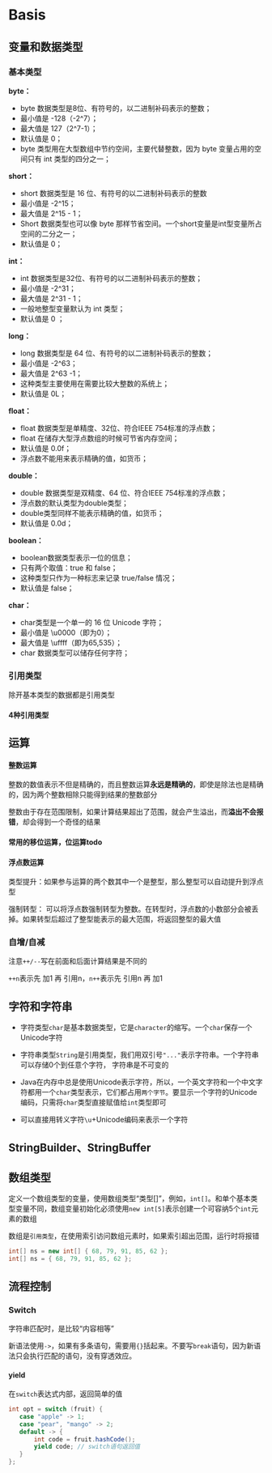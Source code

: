 

# Basis

## 变量和数据类型

### 基本类型

**byte：**

- byte 数据类型是8位、有符号的，以二进制补码表示的整数；
- 最小值是 -128（-2^7）；
- 最大值是 127（2^7-1）；
- 默认值是 0；
- byte 类型用在大型数组中节约空间，主要代替整数，因为 byte 变量占用的空间只有 int 类型的四分之一；



**short：**

- short 数据类型是 16 位、有符号的以二进制补码表示的整数
- 最小值是 -2^15；
- 最大值是 2^15 - 1；
- Short 数据类型也可以像 byte 那样节省空间。一个short变量是int型变量所占空间的二分之一；
- 默认值是 0；



**int：**

- int 数据类型是32位、有符号的以二进制补码表示的整数；
- 最小值是 -2^31；
- 最大值是 2^31 - 1；
- 一般地整型变量默认为 int 类型；
- 默认值是 0 ；



**long：**

- long 数据类型是 64 位、有符号的以二进制补码表示的整数；
- 最小值是 -2^63；
- 最大值是 2^63 -1；
- 这种类型主要使用在需要比较大整数的系统上；
- 默认值是 0L；



**float：**

- float 数据类型是单精度、32位、符合IEEE 754标准的浮点数；
- float 在储存大型浮点数组的时候可节省内存空间；
- 默认值是 0.0f；
- 浮点数不能用来表示精确的值，如货币；



**double：**

- double 数据类型是双精度、64 位、符合IEEE 754标准的浮点数；
- 浮点数的默认类型为double类型；
- double类型同样不能表示精确的值，如货币；
- 默认值是 0.0d；



**boolean：**

- boolean数据类型表示一位的信息；
- 只有两个取值：true 和 false；
- 这种类型只作为一种标志来记录 true/false 情况；
- 默认值是 false；



**char：**

- char类型是一个单一的 16 位 Unicode 字符；
- 最小值是 \u0000（即为0）；
- 最大值是 \uffff（即为65,535）；
- char 数据类型可以储存任何字符；



### 引用类型

除开基本类型的数据都是引用类型



#### 4种引用类型





## 运算

#### 整数运算

整数的数值表示不但是精确的，而且整数运算**永远是精确的**，即使是除法也是精确的，因为两个整数相除只能得到结果的整数部分

整数由于存在范围限制，如果计算结果超出了范围，就会产生溢出，而**溢出不会报错**，却会得到一个奇怪的结果 



#### 常用的移位运算，位运算todo





#### 浮点数运算

类型提升：如果参与运算的两个数其中一个是整型，那么整型可以自动提升到浮点型

强制转型： 可以将浮点数强制转型为整数。在转型时，浮点数的小数部分会被丢掉。如果转型后超过了整型能表示的最大范围，将返回整型的最大值



### 自增/自减

注意``++/--``写在前面和后面计算结果是不同的

`++n`表示先 加1 再 引用n，`n++`表示先 引用n 再 加1



## 字符和字符串

+ 字符类型`char`是基本数据类型，它是`character`的缩写。一个`char`保存一个Unicode字符
+ 字符串类型`String`是引用类型，我们用双引号`"..."`表示字符串。一个字符串可以存储0个到任意个字符， 字符串是不可变的



+  Java在内存中总是使用Unicode表示字符，所以，一个英文字符和一个中文字符都用一个`char`类型表示，它们都占用`两个字节`。要显示一个字符的Unicode编码，只需将`char`类型直接赋值给`int`类型即可
+ 可以直接用转义字符`\u`+Unicode编码来表示一个字符



## StringBuilder、StringBuffer



## 数组类型

定义一个数组类型的变量，使用数组类型“类型[]”，例如，`int[]`。和单个基本类型变量不同，数组变量初始化必须使用`new int[5]`表示创建一个可容纳5个`int`元素的数组 

数组是`引用类型`，在使用索引访问数组元素时，如果索引超出范围，运行时将报错

```java
int[] ns = new int[] { 68, 79, 91, 85, 62 };
int[] ns = { 68, 79, 91, 85, 62 };
```





## 流程控制

### Switch

字符串匹配时，是比较“内容相等” 

新语法使用`->`，如果有多条语句，需要用`{}`括起来。不要写`break`语句，因为新语法只会执行匹配的语句，没有穿透效应。 

#### yield

在`switch`表达式内部，返回简单的值

 ```java
int opt = switch (fruit) {
    case "apple" -> 1;
    case "pear", "mango" -> 2;
    default -> {
        int code = fruit.hashCode();
        yield code; // switch语句返回值
    }
};
 ```